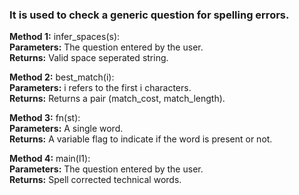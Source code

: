 ### It is used to check a generic question for spelling errors. 

**Method 1:** infer_spaces(s):<br/>
  **Parameters:** The question entered by the user.<br/>
   **Returns:** Valid space seperated string.<br/>
   
**Method 2:** best_match(i):<br/>
    **Parameters:** i refers to the first i characters.<br/>
    **Returns:** Returns a pair (match_cost, match_length).<br/>
 
**Method 3:** fn(st):<br/>
 **Parameters:**  A single word.<br/>
  **Returns:** A variable flag to indicate if the word is present or not.<br/>

**Method 4:** main(l1):<br/>
  **Parameters:** The question entered by the user.<br/>
  **Returns:** Spell corrected technical words.<br/>

